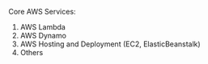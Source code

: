 Core AWS Services:

1. AWS Lambda
2. AWS Dynamo
3. AWS Hosting and Deployment (EC2, ElasticBeanstalk)
4. Others
